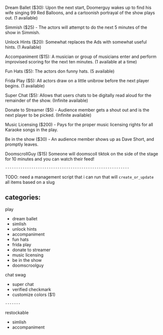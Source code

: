 Dream Ballet ($30): Upon the next start, Doomerguy wakes up to find his wife singing 99 Red Balloons, and a cartoonish portrayal of the show plays out. (1 available)

Simmish ($25) - The actors will attempt to do the next 5 minutes of the show in Simmish. 

Unlock Hints ($20): Somewhat replaces the Ads with somewhat useful hints. (1 Available)

Accompaniment ($15): A musician or group of musicians enter and perform improvised scoring for the next ten minutes.  (1 available at a time) 

Fun Hats ($5): The actors don funny hats.  (5 available)

Frida Play ($5): All actors draw on a little unibrow before the next player begins. (1 available)

Super Chat ($5): Allows that users chats to be digitally read aloud for the remainder of the show. (Infinite available)

Donate to Streamer ($5) - Audience member gets a shout out and is the next player to be picked. (Infinite available) 

Music Licensing ($200) - Pays for the proper music licensing rights for all Karaoke songs in the play. 

Be in the show ($30) - An audience member shows up as Dave Short, and promptly leaves. 

DoomscrollGuy ($15) Someone will doomscoll tiktok on the side of the stage for 10 minutes and you can watch their feed!

`---------------------------------------------------------`

TODO: need a management script that i can run that will `create_or_update` all items based on a slug

## categories:

play
* dream ballet
* simlish
* unlock hints
* accompaniment
* fun hats
* frida play
* donate to streamer
* music licensing
* be in the show
* doomscroolguy

chat swag
* super chat
* verified checkmark
* customize colors ($1)

`-------`

restockable
* simlish
* accompaniment


